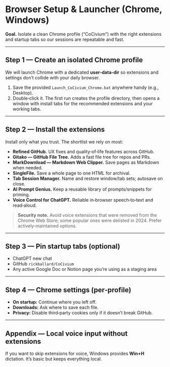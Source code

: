 # Browser Setup & Launcher (Chrome, Windows)

**Goal.**  Isolate a clean Chrome profile (“CoCivium”) with the right extensions and startup tabs so our sessions are repeatable and fast.

---

## Step 1 — Create an isolated Chrome profile
We will launch Chrome with a dedicated **user‑data‑dir** so extensions and settings don’t collide with your daily browser.

1. Save the provided `Launch_CoCivium_Chrome.bat` anywhere handy (e.g., Desktop).
2. Double‑click it.  The first run creates the profile directory, then opens a window with install tabs for the recommended extensions and your working tabs.

---

## Step 2 — Install the extensions
Install only what you trust.  The shortlist we rely on most:

- **Refined GitHub.**  UX fixes and quality‑of‑life features across GitHub.
- **Gitako — GitHub File Tree.**  Adds a fast file tree for repos and PRs.
- **MarkDownload — Markdown Web Clipper.**  Save pages as Markdown when needed.
- **SingleFile.**  Save a whole page to one HTML for archival.
- **Tab Session Manager.**  Name and restore window/tab sets; autosave on close.
- **AI Prompt Genius.**  Keep a reusable library of prompts/snippets for priming.
- **Voice Control for ChatGPT.**  Reliable in‑browser speech‑to‑text and read‑aloud.

> **Security note.**  Avoid voice extensions that were removed from the Chrome Web Store; some popular ones were delisted in 2024.  Prefer actively‑maintained options.

---

## Step 3 — Pin startup tabs (optional)
- ChatGPT new chat
- GitHub `rickballard/CoCivium`
- Any active Google Doc or Notion page you’re using as a staging area

---

## Step 4 — Chrome settings (per‑profile)
- **On startup:** Continue where you left off.
- **Downloads:** Ask where to save each file.
- **Privacy:** Disable third‑party cookies only if it doesn’t break GitHub.

---

## Appendix — Local voice input without extensions
If you want to skip extensions for voice, Windows provides **Win+H** dictation.  It’s basic but keeps everything local.




